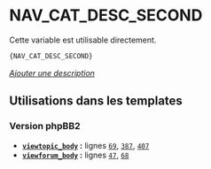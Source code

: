# NAV_CAT_DESC_SECOND


Cette variable est utilisable directement.

```html
{NAV_CAT_DESC_SECOND}
```

[*Ajouter une description*](https://fa-tvars.appspot.com/var/NAV_CAT_DESC_SECOND)

## Utilisations dans les templates

### Version phpBB2
* __[`viewtopic_body`](../tpl/var/subsilver/viewtopic_body.md#readme) :__ lignes [`69`](../tpl/src/subsilver/viewtopic_body.tpl#L69), [`387`](../tpl/src/subsilver/viewtopic_body.tpl#L387), [`407`](../tpl/src/subsilver/viewtopic_body.tpl#L407)
* __[`viewforum_body`](../tpl/var/subsilver/viewforum_body.md#readme) :__ lignes [`47`](../tpl/src/subsilver/viewforum_body.tpl#L47), [`68`](../tpl/src/subsilver/viewforum_body.tpl#L68)
